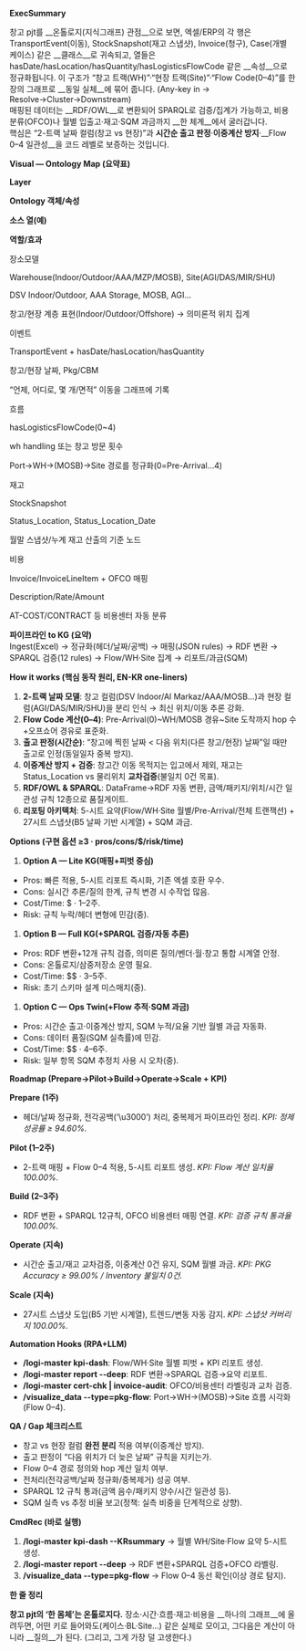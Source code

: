 __ExecSummary__

창고 pjt를 __온톨로지\(지식그래프\) 관점__으로 보면, 엑셀/ERP의 각 행은 TransportEvent\(이동\), StockSnapshot\(재고 스냅샷\), Invoice\(청구\), Case\(개별 케이스\) 같은 __클래스__로 귀속되고, 열들은 hasDate/hasLocation/hasQuantity/hasLogisticsFlowCode 같은 __속성__으로 정규화됩니다\. 이 구조가 “창고 트랙\(WH\)”·“현장 트랙\(Site\)”·“Flow Code\(0–4\)”를 한 장의 그래프로 __동일 실체__에 묶어 줍니다\. \(Any\-key in → Resolve→Cluster→Downstream\)   
매핑된 데이터는 __RDF/OWL__로 변환되어 SPARQL로 검증/집계가 가능하고, 비용 분류\(OFCO\)나 월별 입출고·재고·SQM 과금까지 __한 체계__에서 굴러갑니다\.   
핵심은 “2\-트랙 날짜 컬럼\(창고 vs 현장\)”과 __시간순 출고 판정__·__이중계산 방지__·__Flow 0–4 일관성__을 코드 레벨로 보증하는 것입니다\.

__Visual — Ontology Map \(요약표\)__

__Layer__

__Ontology 객체/속성__

__소스 열\(예\)__

__역할/효과__

장소모델

Warehouse\(Indoor/Outdoor/AAA/MZP/MOSB\), Site\(AGI/DAS/MIR/SHU\)

DSV Indoor/Outdoor, AAA Storage, MOSB, AGI…

창고/현장 계층 표현\(Indoor/Outdoor/Offshore\) → 의미론적 위치 집계

이벤트

TransportEvent \+ hasDate/hasLocation/hasQuantity

창고/현장 날짜, Pkg/CBM

“언제, 어디로, 몇 개/면적” 이동을 그래프에 기록

흐름

hasLogisticsFlowCode\(0~4\)

wh handling 또는 창고 방문 횟수

Port→WH→\(MOSB\)→Site 경로를 정규화\(0=Pre\-Arrival…4\)

재고

StockSnapshot

Status\_Location, Status\_Location\_Date

월말 스냅샷/누계 재고 산출의 기준 노드

비용

Invoice/InvoiceLineItem \+ OFCO 매핑

Description/Rate/Amount

AT\-COST/CONTRACT 등 비용센터 자동 분류

__파이프라인 to KG \(요약\)__  
Ingest\(Excel\) → 정규화\(헤더/날짜/공백\) → 매핑\(JSON rules\) → RDF 변환 → SPARQL 검증\(12 rules\) → Flow/WH·Site 집계 → 리포트/과금\(SQM\) 

__How it works \(핵심 동작 원리, EN\-KR one\-liners\)__

1. __2\-트랙 날짜 모델__: 창고 컬럼\(DSV Indoor/Al Markaz/AAA/MOSB…\)과 현장 컬럼\(AGI/DAS/MIR/SHU\)을 분리 인식 → 최신 위치/이동 추론 강화\. 
2. __Flow Code 계산\(0–4\)__: Pre\-Arrival\(0\)~WH/MOSB 경유~Site 도착까지 hop 수\+오프쇼어 경유로 표준화\.
3. __출고 판정\(시간순\)__: “창고에 찍힌 날짜 < 다음 위치\(다른 창고/현장\) 날짜”일 때만 출고로 인정\(동일일자 중복 방지\)\. 
4. __이중계산 방지 \+ 검증__: 창고간 이동 목적지는 입고에서 제외, 재고는 Status\_Location vs 물리위치 __교차검증__\(불일치 0건 목표\)\. 
5. __RDF/OWL & SPARQL__: DataFrame→RDF 자동 변환, 금액/패키지/위치/시간 일관성 규칙 12종으로 품질게이트\. 
6. __리포팅 아키텍처__: 5\-시트 요약\(Flow/WH·Site 월별/Pre\-Arrival/전체 트랜잭션\) \+ 27시트 스냅샷\(B5 날짜 기반 시계열\) \+ SQM 과금\.

__Options \(구현 옵션 ≥3 · pros/cons/$/risk/time\)__

1. __Option A — Lite KG\(매핑\+피벗 중심\)__

- Pros: 빠른 적용, 5\-시트 리포트 즉시화, 기존 엑셀 호환 우수\. 
- Cons: 실시간 추론/질의 한계, 규칙 변경 시 수작업 많음\.
- Cost/Time: $ · 1–2주\.
- Risk: 규칙 누락/헤더 변형에 민감\(중\)\.

1. __Option B — Full KG\(\+SPARQL 검증/자동 추론\)__

- Pros: RDF 변환\+12개 규칙 검증, 의미론 질의/벤더·월·창고 통합 시계열 안정\. 
- Cons: 온톨로지/삼중저장소 운영 필요\.
- Cost/Time: $$ · 3–5주\.
- Risk: 초기 스키마 설계 미스매치\(중\)\.

1. __Option C — Ops Twin\(\+Flow 추적·SQM 과금\)__

- Pros: 시간순 출고·이중계산 방지, SQM 누적/요율 기반 월별 과금 자동화\. 
- Cons: 데이터 품질\(SQM 실측률\)에 민감\.
- Cost/Time: $$ · 4–6주\.
- Risk: 일부 항목 SQM 추정치 사용 시 오차\(중\)\. 

__Roadmap \(Prepare→Pilot→Build→Operate→Scale \+ KPI\)__

__Prepare \(1주\)__

- 헤더/날짜 정규화, 전각공백\(‘\\u3000’\) 처리, 중복제거 파이프라인 정리\. *KPI: 정제 성공률 ≥ 94\.60%\.* 

__Pilot \(1–2주\)__

- 2\-트랙 매핑 \+ Flow 0–4 적용, 5\-시트 리포트 생성\. *KPI: Flow 계산 일치율 100\.00%\.* 

__Build \(2–3주\)__

- RDF 변환 \+ SPARQL 12규칙, OFCO 비용센터 매핑 연결\. *KPI: 검증 규칙 통과율 100\.00%\.* 

__Operate \(지속\)__

- 시간순 출고/재고 교차검증, 이중계산 0건 유지, SQM 월별 과금\. *KPI: PKG Accuracy ≥ 99\.00% / Inventory 불일치 0건\.* 

__Scale \(지속\)__

- 27시트 스냅샷 도입\(B5 기반 시계열\), 트렌드/변동 자동 감지\. *KPI: 스냅샷 커버리지 100\.00%\.* 

__Automation Hooks \(RPA\+LLM\)__

- __/logi\-master kpi\-dash__: Flow/WH·Site 월별 피벗 \+ KPI 리포트 생성\. 
- __/logi\-master report \-\-deep__: RDF 변환→SPARQL 검증→요약 리포트\. 
- __/logi\-master cert\-chk | invoice\-audit__: OFCO/비용센터 라벨링과 교차 검증\. 
- __/visualize\_data \-\-type=pkg\-flow__: Port→WH→\(MOSB\)→Site 흐름 시각화\(Flow 0–4\)\. 

__QA / Gap 체크리스트__

- 창고 vs 현장 컬럼 __완전 분리__ 적용 여부\(이중계산 방지\)\. 
- 출고 판정이 “다음 위치가 더 늦은 날짜” 규칙을 지키는가\. 
- Flow 0–4 경로 정의와 hop 계산 일치 여부\. 
- 전처리\(전각공백/날짜 정규화/중복제거\) 성공 여부\. 
- SPARQL 12 규칙 통과\(금액 음수/패키지 양수/시간 일관성 등\)\. 
- SQM 실측 vs 추정 비율 보고\(정책: 실측 비중을 단계적으로 상향\)\. 

__CmdRec \(바로 실행\)__

1. __/logi\-master kpi\-dash \-\-KRsummary__ → 월별 WH/Site·Flow 요약 5\-시트 생성\. 
2. __/logi\-master report \-\-deep__ → RDF 변환\+SPARQL 검증\+OFCO 라벨링\. 
3. __/visualize\_data \-\-type=pkg\-flow__ → Flow 0–4 동선 확인\(이상 경로 탐지\)\. 

__한 줄 정리__

__창고 pjt의 ‘한 몸체’는 온톨로지다\.__ 장소·시간·흐름·재고·비용을 __하나의 그래프__에 올려두면, 어떤 키로 들어와도\(케이스·BL·Site…\) 같은 실체로 모이고, 그다음은 계산이 아니라 __질의__가 된다\. \(그리고, 그게 가장 덜 고생한다\.\)


